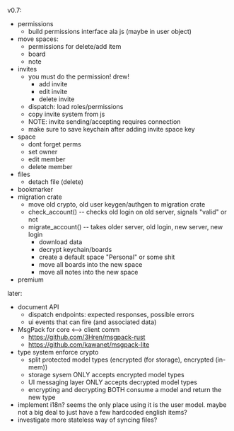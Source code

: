 v0.7:
- permissions
  - build permissions interface ala js (maybe in user object)
- move spaces:
  - permissions for delete/add item
  - board
  - note
- invites
  - you must do the permission! drew!
    - add invite
    - edit invite
    - delete invite
  - dispatch: load roles/permissions
  - copy invite system from js
  - NOTE: invite sending/accepting requires connection
  - make sure to save keychain after adding invite space key
- space
  - dont forget perms
  - set owner
  - edit member
  - delete member
- files
  - detach file (delete)
- bookmarker
- migration crate
  - move old crypto, old user keygen/authgen to migration crate
  - check_account() -- checks old login on old server, signals "valid" or not
  - migrate_account() -- takes older server, old login, new server, new login
    - download data
	- decrypt keychain/boards
	- create a default space "Personal" or some shit
	- move all boards into the new space
	- move all notes into the new space
- premium

later:
- document API
  - dispatch endpoints: expected responses, possible errors
  - ui events that can fire (and associated data)
- MsgPack for core <--> client comm
  - https://github.com/3Hren/msgpack-rust
  - https://github.com/kawanet/msgpack-lite
- type system enforce crypto
  - split protected model types (encrypted (for storage), encrypted (in-mem))
  - storage sysem ONLY accepts encrypted model types
  - UI messaging layer ONLY accepts decrypted model types
  - encrypting and decrypting BOTH consume a model and return the new type
- implement i18n? seems the only place using it is the user model. maybe not a
  big deal to just have a few hardcoded english items?
- investigate more stateless way of syncing files?

